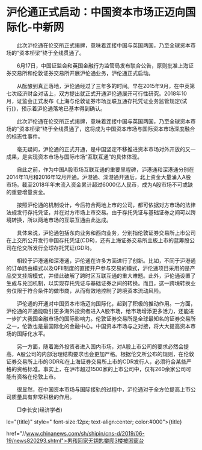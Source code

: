 # 沪伦通正式启动：中国资本市场正迈向国际化-中新网

　　此次沪伦通在伦交所正式揭牌，意味着连接中国与英国两国，乃至全球资本市场的“资本桥梁”终于全线贯通了。

　　6月17日，中国证监会和英国金融行为监管局发布联合公告，原则批准上海证券交易所和伦敦证券交易所开展沪伦通业务，沪伦通正式启动。

　　从酝酿到真正落地，沪伦通经过了三年多的时间。早在2015年9月，在中英第七次经济财金对话上，双方提出就正式开通沪伦通展开可行性研究。2018年10月，证监会正式发布《上海与伦敦证券市场互联互通存托凭证业务监管规定(试行)》，预示着沪伦通落地已基本得到确认。

　　此次沪伦通在伦交所正式揭牌，意味着连接中国与英国两国，乃至全球资本市场的“资本桥梁”终于全线贯通了，这将成为中国资本市场与国际资本市场深度融合的标志性事件。

　　毫无疑问，沪伦通的正式开通，是中国坚定不移推进资本市场对外开放的又一成果，是实现资本市场与国际市场“互联互通”的具体体现。

　　自此之前，作为中国A股市场互联互通的重要里程碑，沪港通和深港通分别在2014年11月和2016年12月开通。沪港通、深港通开通后，北上资金大量涌入A股市场。截至2018年年末流入资金累计超过6000亿人民币，成为A股市场不可或缺的重要增量资金。

　　按照沪伦通的机制设计，今后符合两地上市的公司，都可依据对方市场的法律法规发行存托凭证，并在对方市场上市交易。由于存托凭证与基础证券之间可以跨境转换，所以两地市场的互联互通由此达成。

　　具体来说，沪伦通包括东向业务和西向业务，分别指伦敦证券交易所上市公司在上交所公开发行中国存托凭证(CDR)，还有上海证券交易所主板上市的蓝筹股公司在伦交所发行全球存托凭证(GDR)。

　　相较于沪港通和深港通，沪伦通在许多方面进行了创新。比如，不同于沪港通的订单路由模式以及QFII制度的直接开户参与交易的模式，沪伦通项目采用的是产品交叉挂牌模式，并借此破解了跨时区互联互通的重大难题。此外，沪伦通设置了生成与兑回机制，以实现存托凭证与基础证券之间的转换。而且，这一跨境转换业务仅限于符合条件的做市商，从而有效地控制了跨境资本流动风险。

　　沪伦通的开通对中国资本市场迈向国际化，起到了积极的推动作用。一方面，沪伦通的开通能吸引更多海外投资者进入A股市场，给市场增添更多活力，还能进一步扩大我国金融市场的国际影响力。伦敦证券交易所是全球最知名的证券交易所之一，伦敦也是最国际化的金融中心。中国资本市场与之对接，将大大提高资本市场的国际化水平。

　　另一方面，随着海外投资者进入国内市场，对A股上市公司的要求必然会提高，A股公司的内部治理结构要求也会更加严格。根据伦交所公布的规则，在伦敦证券交易所上市的GDR和在上海证券交易所上市的CDR发行人，必须符合某些严格的资格标准。事实上，在沪市超过1500家的上市公司中，仅有260余家公司可能有资格在伦敦上市。

　　很显然，在中国资本市场与国际接轨的过程中，沪伦通对于全方位提高上市公司质量具有非常积极的作用。

　　□李长安(经济学者)

le="{title}" style=" font-size:12px; text-align:center; color:#000">{title}

href="//www.chinanews.com/sh/shipin/cns-d/2019/06-19/news820293.shtml">男孩回家无钥匙攀爬3楼被困窗台
